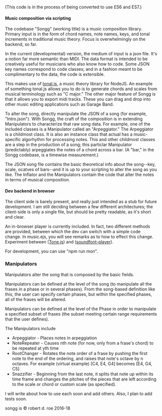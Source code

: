 (This code is in the process of being converted to use ES6 and ES7.)

#### Music composition via scripting

The codebase "Songg" (working title) is a music composition library. Primary input is in the form of chord names, note names, keys, and tonal increments in traditional music theory. Focus is overwhelmingly on the backend, so far.  

In the current (developmental) version, the medium of input is a json file. It's a notion far more semantic than MIDI. The data format is intended to be creatively useful for musicians who also know how to code. Some JSON key names correspond to code classes; and in a fashion meant to be complimentary to the data, the code is extensible.

This makes use of [tonal.js](https://github.com/danigb/tonal), a music theory library for NodeJS. An example of something tonal.js allows you to do is to generate chords and scales from musical terminology such as "C major." The other major feature of Songg is that it allows you to export midi tracks. These you can drag and drop into other music editing applications such as Garage Band.

To alter the song, directly manipulate the JSON of a song (for example, "Intro.json"). With Songg, the craft of the composition is in extending Manipulators to characterize that raw song data. For example, one of the included classes is a Manipulator called an "Arpeggiator." The Arpeggiator is a childmost class. It is also an instance class that actual has a music-specific algorhythm for processing notes. This and other childmost classes are a step in the production of a song; this particlar Manipulator (predictably) arpeggiates the notes of a chord across a bar. (A "bar," in the Songg codebase, is a timewise measurement.)

The JSON song file contains the basic theoretical info about the song--key, scale, ocatves of bars--and it is up to your scripting to alter the song as you like. The Inflator and the Manipulators contain the code that alter the notes in terms of musical composition.


#### Dev backend in browser
The client side is barely present, and really just intended as a stub for future development. I am still deciding between a few different architectures; the client-side is only a single file, but should be pretty readable, as it's short and clear.

An in-browser player is currently included. In fact, two different methods are provided, between which the dev can switch with a simple code change. In music.ejs, you will see remarks as to how to effect this change. Experiment between ([Tone.js](https://github.com/Tonejs/Tone.js)) and ([soundfont-player](https://github.com/danigb/soundfont-player)).

For development, you can use "npm run mon".

### Manipulators
Manipulators alter the song that is composed by the basic fields.

Manipulators can be defined at the level of the song (to manipulate all the frases in a phase or in several phases). From the song-based definition like this, the user can specify certain phases, but within the specified phases, all of the frases will be altered.

Manipulators can be defined at the level of the Phase in order to manipulate a specified subset of frases (the subset meeting certain range requirements that the user defines).

The Manipulators include
- Arpeggiator - Places notes in arpeggiation
- NoteRepeater - Causes nth note (for now, only from a frase's chord) to be repeated at yth time
- RootChanger - Rotates the note order of a frase by pushing the first note to the end of the ordering, and raises that note's octave by n octaves. For example (virtual example) [C4, E4, G4] becomes [E4, G4, C5]
- Snazzifier - Beginning from the last note, it splits that note up within its time frame and changes the pitches of the pieces that are left according to the scale or chord or custom scale (as specified).



I will write about how to use each soon and add others.
Also, I plan to add tests soon.

songg is © robert d. roe 2016-18

